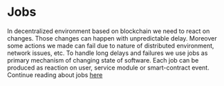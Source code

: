 # Jobs

In decentralized environment based on blockchain we need to react on changes. Those changes can happen with unpredictable delay. Moreover some actions we made can fail due to nature of distributed environment, network issues, etc. To handle long delays and failures we use jobs as primary mechanism of changing state of software. Each job can be produced as reaction on user, service module or smart-contract event. Continue reading about jobs [here](job.md)

